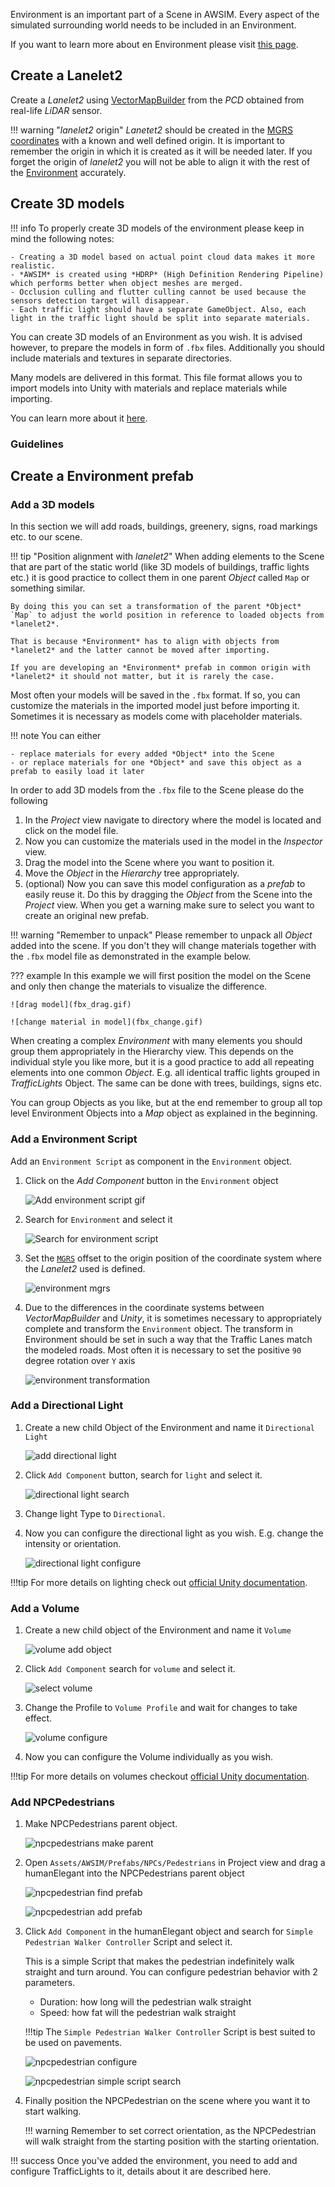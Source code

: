 Environment is an important part of a Scene in AWSIM.
Every aspect of the simulated surrounding world needs to be included in an Environment.

If you want to learn more about en Environment please visit [this page](../../../../UserGuide/ProjectGuide/Components/Environment/).

## Create a Lanelet2
Create a *Lanelet2* using [VectorMapBuilder](https://tools.tier4.jp/feature/vector_map_builder/) from the *PCD* obtained from real-life *LiDAR* sensor.

!!! warning "*lanelet2* origin"
    *Lanetet2* should be created in the [MGRS coordinates](https://en.wikipedia.org/wiki/Military_Grid_Reference_System) with a known and well defined origin.
    It is important to remember the origin in which it is created as it will be needed later.
    If you forget the origin of *lanelet2* you will not be able to align it with the rest of the [Environment](../../../../UserGuide/ProjectGuide/Components/Environment/) accurately.

## Create 3D models
!!! info
    To properly create 3D models of the environment please keep in mind the following notes:

    - Creating a 3D model based on actual point cloud data makes it more realistic.
    - *AWSIM* is created using *HDRP* (High Definition Rendering Pipeline) which performs better when object meshes are merged.
    - Occlusion culling and flutter culling cannot be used because the sensors detection target will disappear.
    - Each traffic light should have a separate GameObject. Also, each light in the traffic light should be split into separate materials.

You can create 3D models of an Environment as you wish.
It is advised however, to prepare the models in form of `.fbx` files.
Additionally you should include materials and textures in separate directories.

Many models are delivered in this format.
This file format allows you to import models into Unity with materials and replace materials while importing.

You can learn more about it [here](https://unity.com/how-to/work-assets-between-unity-and-autodesk).

### Guidelines
<!-- TODO: here you should add tips in consultation with Piotr Rząd and report from Unity -->

## Create a Environment prefab
### Add a 3D models
In this section we will add roads, buildings, greenery, signs, road markings etc. to our scene.

!!! tip "Position alignment with *lanelet2*"
    When adding elements to the Scene that are part of the static world (like 3D models of buildings, traffic lights etc.) it is good practice to collect them in one parent *Object* called `Map` or something similar.

    By doing this you can set a transformation of the parent *Object* `Map` to adjust the world position in reference to loaded objects from *lanelet2*.

    That is because *Environment* has to align with objects from *lanelet2* and the latter cannot be moved after importing.

    If you are developing an *Environment* prefab in common origin with *lanelet2* it should not matter, but it is rarely the case.

Most often your models will be saved in the `.fbx` format.
If so, you can customize the materials in the imported model just before importing it.
Sometimes it is necessary as models come with placeholder materials.

!!! note
    You can either

    - replace materials for every added *Object* into the Scene
    - or replace materials for one *Object* and save this object as a prefab to easily load it later

In order to add 3D models from the `.fbx` file to the Scene please do the following

1. In the *Project* view navigate to directory where the model is located and click on the model file.
2. Now you can customize the materials used in the model in the *Inspector* view.
3. Drag the model into the Scene where you want to position it.
4. Move the *Object* in the *Hierarchy* tree appropriately.
5. (optional) Now you can save this model configuration as a *prefab* to easily reuse it.
    Do this by dragging the *Object* from the Scene into the *Project* view.
    When you get a warning make sure to select you want to create an original new prefab.

!!! warning "Remember to unpack"
    Please remember to unpack all *Object* added into the scene.
    If you don't they will change materials together with the `.fbx` model file as demonstrated in the example below.

??? example
    In this example we will first position the model on the Scene and only then change the materials to visualize the difference.

    ![drag model](fbx_drag.gif)

    ![change material in model](fbx_change.gif)

When creating a complex *Environment* with many elements you should group them appropriately in the Hierarchy view.
This depends on the individual style you like more, but it is a good practice to add all repeating elements into one common *Object*.
E.g. all identical traffic lights grouped in *TrafficLights* Object.
The same can be done with trees, buildings, signs etc.

You can group Objects as you like, but at the end remember to group all top level Environment Objects into a *Map* object as explained in the beginning.

### Add a Environment Script
Add an `Environment Script` as component in the `Environment` object.

1. Click on the *Add Component* button in the `Environment` object

    ![Add environment script gif](add_environment_script.gif)

1. Search for `Environment` and select it

    ![Search for environment script](search_environment_script.png)

1. Set the [`MGRS`](https://en.wikipedia.org/wiki/Military_Grid_Reference_System) offset to the origin position of the coordinate system where the *Lanelet2* used is defined.

    ![environment mgrs](environment_mgrs.png)

1. Due to the differences in the coordinate systems between *VectorMapBuilder* and *Unity*, it is sometimes necessary to appropriately complete and transform the `Environment` object.
The transform in Environment should be set in such a way that the Traffic Lanes match the modeled roads. Most often it is necessary to set the positive `90` degree rotation over `Y` axis

    ![environment transformation](environment_transformation.png)

### Add a Directional Light

1. Create a new child Object of the Environment and name it `Directional Light`

    ![add directional light](directional_light_add_object.gif)

1. Click `Add Component` button, search for `light` and select it. 

    ![directional light search](directional_light_search.png)

2. Change light Type to `Directional`.
3. Now you can configure the directional light as you wish. E.g. change the intensity or orientation.

    ![directional light configure](directional_light_config.gif)

!!!tip
    For more details on lighting check out [official Unity documentation](https://docs.unity3d.com/Manual/Lighting.html).
### Add a Volume

1. Create a new child object of the Environment and name it `Volume`

    ![volume add object](volume_add_object.gif)

1. Click `Add Component` search for `volume` and select it.

    ![select volume](volume_search.png)

1. Change the Profile to `Volume Profile` and wait for changes to take effect.

    ![volume configure](volume_config.gif)

1. Now you can configure the Volume individually as you wish.

!!!tip
    For more details on volumes checkout [official Unity documentation](https://docs.unity3d.com/Packages/com.unity.render-pipelines.high-definition@11.0/manual/Volumes.html).
### Add NPCPedestrians
1. Make NPCPedestrians parent object.

    ![npcpedestrians make parent](npcpedestrian_add_parent.gif)

2. Open `Assets/AWSIM/Prefabs/NPCs/Pedestrians` in Project view and drag a humanElegant into the NPCPedestrians parent object

    ![npcpedestrian find prefab](npcpedestrian_find_prefab2.gif)

    ![npcpedestrian add prefab](npcpedestrian_add_prefab.gif)

1. Click `Add Component` in the humanElegant object and search for `Simple Pedestrian Walker Controller` Script and select it.

    This is a simple Script that makes the pedestrian indefinitely walk straight and turn around.
    You can configure pedestrian behavior with 2 parameters.

    - Duration: how long will the pedestrian walk straight
    - Speed: how fat will the pedestrian walk straight

    !!!tip
        The `Simple Pedestrian Walker Controller` Script is best suited to be used on pavements.

    ![npcpedestrian configure](npcpedestrian_config.gif)

    ![npcpedestrian simple script search](npcpedestrian_search.png)

2. Finally position the NPCPedestrian on the scene where you want it to start walking.

    !!! warning
        Remember to set correct orientation, as the NPCPedestrian will walk straight from the starting position with the starting orientation.

!!! success
    Once you've added the environment, you need to add and configure TrafficLights to it, details about it are described here.
